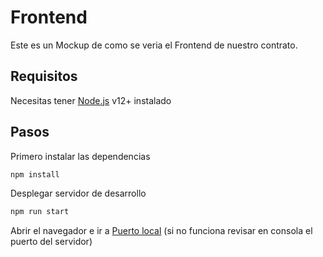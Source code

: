 # Frontend

Este es un Mockup de como se veria el Frontend de nuestro contrato.

## Requisitos 

Necesitas tener [Node.js](https://nodejs.org/) v12+ instalado 

## Pasos
Primero instalar las dependencias 
```sh 
npm install
```
Desplegar servidor de desarrollo

```sh 
npm run start
```
Abrir el navegador e ir a [Puerto local](http://localhost:8080/) (si no funciona revisar en consola el puerto del servidor)
